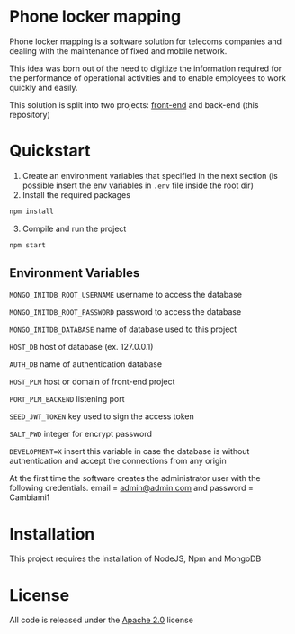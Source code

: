# Phone locker mapping
Phone locker mapping is a software solution for telecoms companies and dealing with the maintenance
of fixed and mobile network.

This idea was born out of the need to digitize the information required for the performance of operational
activities and to enable employees to work quickly and easily.

This solution is split into two projects: [front-end](https://github.com/aldominasi/phone-locker-mapping.pwa)
and back-end (this repository)

# Quickstart
1. Create an environment variables that specified in the next section (is possible insert the env variables in `.env` file inside the root dir)
2. Install the required packages
```bash
npm install
```
3. Compile and run the project
```bash
npm start
```

## Environment Variables
`MONGO_INITDB_ROOT_USERNAME` username to access the database 

`MONGO_INITDB_ROOT_PASSWORD` password to access the database   

`MONGO_INITDB_DATABASE` name of database used to this project

`HOST_DB` host of database (ex. 127.0.0.1)

`AUTH_DB` name of authentication database

`HOST_PLM` host or domain of front-end project

`PORT_PLM_BACKEND` listening port

`SEED_JWT_TOKEN` key used to sign the access token     

`SALT_PWD` integer for encrypt password

`DEVELOPMENT=X` insert this variable in case the database is without authentication and accept the connections from any origin

At the first time the software creates the administrator user with the following credentials.
email = admin@admin.com and password = Cambiami1

# Installation
This project requires the installation of NodeJS, Npm and MongoDB

# License
All code is released under the [Apache 2.0](https://github.com/aldominasi/phone-locker-mapping-backend/blob/main/LICENSE) license
